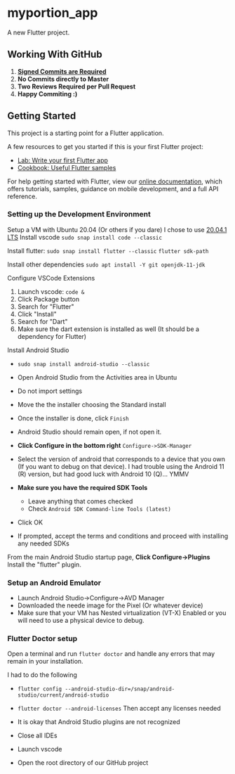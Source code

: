 # myportion_app

A new Flutter project.

## Working With GitHub

1. [**Signed Commits are Required**](https://docs.github.com/en/free-pro-team@latest/github/authenticating-to-github/adding-a-new-gpg-key-to-your-github-account)
2. **No Commits directly to Master**
3. **Two Reviews Required per Pull Request**
4. **Happy Commiting :)**

## Getting Started

This project is a starting point for a Flutter application.

A few resources to get you started if this is your first Flutter project:

- [Lab: Write your first Flutter app](https://flutter.dev/docs/get-started/codelab)
- [Cookbook: Useful Flutter samples](https://flutter.dev/docs/cookbook)

For help getting started with Flutter, view our
[online documentation](https://flutter.dev/docs), which offers tutorials,
samples, guidance on mobile development, and a full API reference.


### Setting up the Development Environment

Setup a VM with Ubuntu 20.04 (Or others if you dare)
I chose to use [20.04.1 LTS](https://ubuntu.com/download/desktop)
Install vscode
`sudo snap install code --classic`

Install flutter:
`sudo snap install flutter --classic`
`flutter sdk-path`

Install other dependencies
`sudo apt install -Y git openjdk-11-jdk`

Configure VSCode Extensions
1. Launch vscode: `code &`
2. Click Package button
3. Search for "Flutter"
4. Click "Install"
5. Search for "Dart"
6. Make sure the dart extension is installed as well (It should be a dependency for Flutter)

Install Android Studio

- `sudo snap install android-studio --classic`
- Open Android Studio from the Activities area in Ubuntu
- Do not import settings
- Move the the installer choosing the Standard install
- Once the installer is done, click `Finish`
- Android Studio should remain open, if not open it.
- **Click Configure in the bottom right** `Configure->SDK-Manager`
- Select the version of android that corresponds to a device that you own (If you want to debug on that device).  I had trouble using the Android 11 (R) version, but had good luck with Android 10 (Q)... YMMV
- **Make sure you have the required SDK Tools**

    - Leave anything that comes checked
    - Check `Android SDK Command-line Tools (latest)`

- Click OK
- If prompted, accept the terms and conditions and proceed with installing any needed SDKs

From the main Android Studio startup page, **Click Configure->Plugins**
Install the "flutter" plugin.  

### Setup an Android Emulator

- Launch Android Studio->Configure->AVD Manager
- Downloaded the neede image for the Pixel (Or whatever device)
- Make sure that your VM has Nested virtualization (VT-X) Enabled or you will need to use a physical device to debug.

### Flutter Doctor setup

Open a terminal and run `flutter doctor` and handle any errors that may remain in your installation.

I had to do the following
- `flutter config --android-studio-dir=/snap/android-studio/current/android-studio`
- `flutter doctor --android-licenses` Then accept any licenses needed
- It is okay that Android Studio plugins are not recognized


- Close all IDEs
- Launch vscode
- Open the root directory of our GitHub project